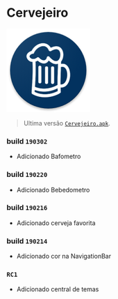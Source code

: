 # Cervejeiro

<img src='art/ic_launcher.png'/>

> Ultima versão [`Cervejeiro.apk`](./colorpicker/src/main/res/values/top_defaults_view_color_picker_attrs.xml).



### build `190302`

   
* Adicionado Bafometro


### build `190220`

   
* Adicionado Bebedometro


### build `190216`

   
* Adicionado cerveja favorita

### build `190214`

   
* Adicionado cor na NavigationBar


### `RC1`

   
* Adicionado central de temas
